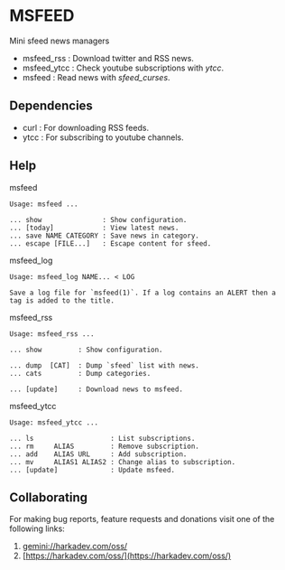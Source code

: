 # MSFEED

Mini sfeed news managers

- msfeed_rss  : Download twitter and RSS news.
- msfeed_ytcc : Check youtube subscriptions with *ytcc*.
- msfeed      : Read news with *sfeed_curses*.

## Dependencies

- curl : For downloading RSS feeds.
- ytcc : For subscribing to youtube channels.

## Help

msfeed

    Usage: msfeed ...
    
    ... show               : Show configuration.
    ... [today]            : View latest news.
    ... save NAME CATEGORY : Save news in category.
    ... escape [FILE...]   : Escape content for sfeed.

msfeed_log

    Usage: msfeed_log NAME... < LOG
    
    Save a log file for `msfeed(1)`. If a log contains an ALERT then a
    tag is added to the title.

msfeed_rss

    Usage: msfeed_rss ...
    
    ... show         : Show configuration.
    
    ... dump  [CAT]  : Dump `sfeed` list with news.
    ... cats         : Dump categories.
    
    ... [update]     : Download news to msfeed.

msfeed_ytcc

    Usage: msfeed_ytcc ...
    
    ... ls                   : List subscriptions.
    ... rm     ALIAS         : Remove subscription.
    ... add    ALIAS URL     : Add subscription.
    ... mv     ALIAS1 ALIAS2 : Change alias to subscription.
    ... [update]             : Update msfeed.

## Collaborating

For making bug reports, feature requests and donations visit
one of the following links:

1. [gemini://harkadev.com/oss/](gemini://harkadev.com/oss/)
2. [https://harkadev.com/oss/](https://harkadev.com/oss/)

